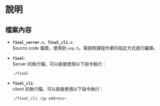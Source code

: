 # 說明

## 檔案內容  
- **`final_server.c、final_cli.c`**:  
  Source code 檔案，使用到 `unp.h`。需按照課程作業的指定方式進行編譯。  

- **`final`**:  
  Server 的執行檔。可以直接使用以下指令執行：  
  ```bash
  ./final
  ```
- **`final_cli`**:  
  client 的執行檔。可以直接使用以下指令執行：  
  ```bash
  ./final_cli <ip address>
  ```
